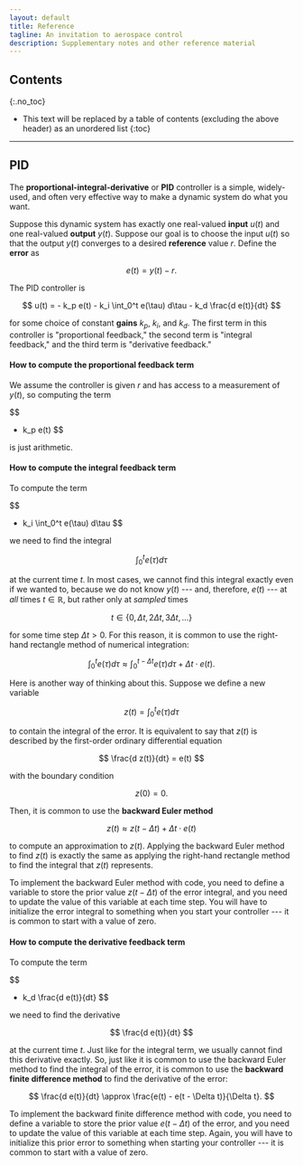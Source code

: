 ```yaml
---
layout: default
title: Reference
tagline: An invitation to aerospace control
description: Supplementary notes and other reference material
---
```


## Contents
{:.no_toc}

* This text will be replaced by a table of contents (excluding the above header) as an unordered list
{:toc}

---

## PID

The **proportional-integral-derivative** or **PID** controller is a simple, widely-used, and often very effective way to make a dynamic system do what you want.

Suppose this dynamic system has exactly one real-valued **input** $u(t)$ and one real-valued **output** $y(t)$. Suppose our goal is to choose the input $u(t)$ so that the output $y(t)$ converges to a desired **reference** value $r$. Define the **error** as

$$
e(t) = y(t) - r.
$$

The PID controller is

$$
u(t) = - k_p e(t) - k_i \int_0^t e(\tau) d\tau - k_d \frac{d e(t)}{dt}
$$

for some choice of constant **gains** $k_p$, $k_i$, and $k_d$. The first term in this controller is "proportional feedback," the second term is "integral feedback," and the third term is "derivative feedback."

#### How to compute the proportional feedback term

We assume the controller is given $r$ and has access to a measurement of $y(t)$, so computing the term

$$
- k_p e(t)
$$

is just arithmetic.

#### How to compute the integral feedback term

To compute the term

$$
- k_i \int_0^t e(\tau) d\tau
$$

we need to find the integral

$$
\int_0^t e(\tau) d\tau
$$

at the current time $t$. In most cases, we cannot find this integral exactly even if we wanted to, because we do not know $y(t)$ --- and, therefore, $e(t)$ --- at *all* times $t \in \mathbb{R}$, but rather only at *sampled* times

$$
t \in \{ 0, \Delta t, 2\Delta t, 3\Delta t, \dotsc \}
$$

for some time step $\Delta t > 0$. For this reason, it is common to use the right-hand rectangle method of numerical integration:

$$
\int_0^t e(\tau) d\tau \approx \int_0^{t - \Delta t} e(\tau) d\tau + \Delta t \cdot e(t).
$$

Here is another way of thinking about this. Suppose we define a new variable

$$
z(t) = \int_0^t e(\tau) d\tau
$$

to contain the integral of the error. It is equivalent to say that $z(t)$ is described by the first-order ordinary differential equation

$$
\frac{d z(t)}{dt} = e(t)
$$

with the boundary condition

$$
z(0) = 0.
$$

Then, it is common to use the **backward Euler method**

$$
z(t) \approx z(t - \Delta t) + \Delta t \cdot e(t)
$$

to compute an approximation to $z(t)$. Applying the backward Euler method to find $z(t)$ is exactly the same as applying the right-hand rectangle method to find the integral that $z(t)$ represents.

To implement the backward Euler method with code, you need to define a variable to store the prior value $z(t - \Delta t)$ of the error integral, and you need to update the value of this variable at each time step. You will have to initialize the error integral to something when you start your controller --- it is common to start with a value of zero.

#### How to compute the derivative feedback term

To compute the term

$$
- k_d \frac{d e(t)}{dt}
$$

we need to find the derivative

$$
\frac{d e(t)}{dt}
$$

at the current time $t$. Just like for the integral term, we usually cannot find this derivative exactly. So, just like it is common to use the backward Euler method to find the integral of the error, it is common to use the **backward finite difference method** to find the derivative of the error:

$$
\frac{d e(t)}{dt} \approx \frac{e(t) - e(t - \Delta t)}{\Delta t}.
$$

To implement the backward finite difference method with code, you need to define a variable to store the prior value $e(t - \Delta t)$ of the error, and you need to update the value of this variable at each time step. Again, you will have to initialize this prior error to something when starting your controller --- it is common to start with a value of zero.
